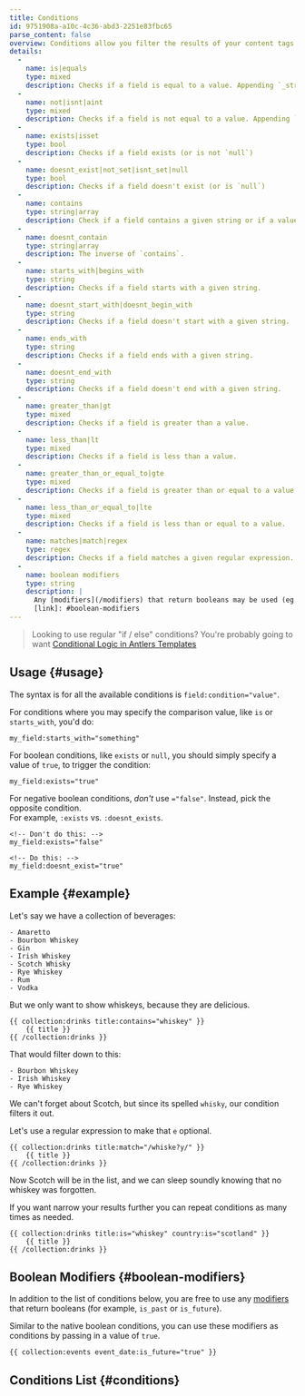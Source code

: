 ```yaml
---
title: Conditions
id: 9751908a-a10c-4c36-abd3-2251e83fbc65
parse_content: false
overview: Conditions allow you filter the results of your content tags (e.g. Collections, Taxonomies) with the data inside them, much like WHERE clauses do with SQL.
details:
  -
    name: is|equals
    type: mixed
    description: Checks if a field is equal to a value. Appending `_strict` will use a `===` for comparison. eg. `foo:is_strict="bar"`
  -
    name: not|isnt|aint
    type: mixed
    description: Checks if a field is not equal to a value. Appending `_strict` will use a `===` for comparison. eg. `foo:isnt_strict="bar"`
  -
    name: exists|isset
    type: bool
    description: Checks if a field exists (or is not `null`)
  -
    name: doesnt_exist|not_set|isnt_set|null
    type: bool
    description: Checks if a field doesn't exist (or is `null`)    
  -
    name: contains
    type: string|array
    description: Check if a field contains a given string or if a value is within an array.
  -
    name: doesnt_contain
    type: string|array
    description: The inverse of `contains`.
  -
    name: starts_with|begins_with
    type: string
    description: Checks if a field starts with a given string.
  -
    name: doesnt_start_with|doesnt_begin_with
    type: string
    description: Checks if a field doesn't start with a given string.
  -
    name: ends_with
    type: string
    description: Checks if a field ends with a given string.
  -
    name: doesnt_end_with
    type: string
    description: Checks if a field doesn't end with a given string.
  -
    name: greater_than|gt
    type: mixed
    description: Checks if a field is greater than a value.
  -
    name: less_than|lt
    type: mixed
    description: Checks if a field is less than a value.
  -
    name: greater_than_or_equal_to|gte
    type: mixed
    description: Checks if a field is greater than or equal to a value.
  -
    name: less_than_or_equal_to|lte
    type: mixed
    description: Checks if a field is less than or equal to a value.
  -
    name: matches|match|regex
    type: regex
    description: Checks if a field matches a given regular expression.
  -
    name: boolean modifiers
    type: string
    description: |
      Any [modifiers](/modifiers) that return booleans may be used (eg. `is_past`, `is_future`, etc) [More details][link]
      [link]: #boolean-modifiers
---
```


> Looking to use regular "if / else" conditions? You're probably going to want [Conditional Logic in Antlers Templates](https://docs.statamic.com/antlers#conditional-logic)

## Usage {#usage}

The syntax is for all the available conditions is `field:condition="value"`.

For conditions where you may specify the comparison value, like `is` or `starts_with`, you'd do:

```
my_field:starts_with="something"
```

For boolean conditions, like `exists` or `null`, you should simply specify a value of `true`, to trigger the condition:

```
my_field:exists="true"
```

For negative boolean conditions, _don't_ use `="false"`. Instead, pick the opposite condition.  
For example, `:exists` vs. `:doesnt_exists`.

```
<!-- Don't do this: -->
my_field:exists="false"

<!-- Do this: -->
my_field:doesnt_exist="true"
```


## Example {#example}

Let's say we have a collection of beverages:

``` language-yaml
- Amaretto
- Bourbon Whiskey
- Gin
- Irish Whiskey
- Scotch Whisky
- Rye Whiskey
- Rum
- Vodka
```

But we only want to show whiskeys, because they are delicious.

```
{{ collection:drinks title:contains="whiskey" }}
    {{ title }}
{{ /collection:drinks }}
```

That would filter down to this:

``` language-yaml
- Bourbon Whiskey
- Irish Whiskey
- Rye Whiskey
```

We can't forget about Scotch, but since its spelled `whisky`, our condition filters it out.

Let's use a regular expression to make that `e` optional.

```
{{ collection:drinks title:match="/whiske?y/" }}
    {{ title }}
{{ /collection:drinks }}
```

Now Scotch will be in the list, and we can sleep soundly knowing that no whiskey was forgotten.

If you want narrow your results further you can repeat conditions as many times as needed.

```
{{ collection:drinks title:is="whiskey" country:is="scotland" }}
    {{ title }}
{{ /collection:drinks }}
```

## Boolean Modifiers {#boolean-modifiers}

In addition to the list of conditions below, you are free to use any [modifiers](/modifiers) that return booleans (for example, `is_past` or `is_future`).

Similar to the native boolean conditions, you can use these modifiers as conditions by passing in a value of `true`.

```
{{ collection:events event_date:is_future="true" }}
```


## Conditions List {#conditions}
